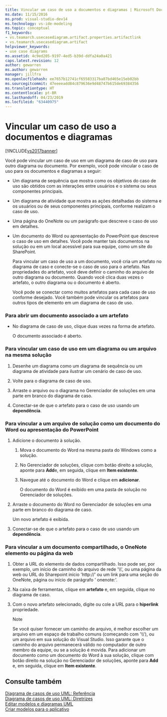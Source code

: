```yaml
---
title: Vincular um caso de uso a documentos e diagramas | Microsoft Docs
ms.date: 11/15/2016
ms.prod: visual-studio-dev14
ms.technology: vs-ide-modeling
ms.topic: conceptual
f1_keywords:
- vs.teamarch.usecasediagram.artifact.properties.artifactlink
- vs.teamarch.usecasediagram.artifact
helpviewer_keywords:
- use case diagrams
ms.assetid: 4c9ed205-9197-4ed5-b39d-ddfa24a0a421
caps.latest.revision: 12
author: gewarren
ms.author: gewarren
manager: jillfra
ms.openlocfilehash: ee7657b12741cf65583317ba87bd465e15eb02bb
ms.sourcegitcommit: 47eeeeadd84c879636e9d48747b615de69384356
ms.translationtype: HT
ms.contentlocale: pt-BR
ms.lasthandoff: 04/23/2019
ms.locfileid: "63440975"
---
```

# <a name="link-a-use-case-to-documents-and-diagrams"></a>Vincular um caso de uso a documentos e diagramas
[!INCLUDE[vs2017banner](../includes/vs2017banner.md)]

Você pode vincular um caso de uso em um diagrama de caso de uso para outro diagrama ou documento. Por exemplo, você pode vincular o caso de uso para os documentos e diagramas a seguir:  
  
- Um diagrama de sequência que mostra como os objetivos do caso de uso são obtidos com as interações entre usuários e o sistema ou seus componentes principais.  
  
- Um diagrama de atividade que mostra as ações detalhadas do sistema e os usuários ou de seus componentes principais, conforme realizam o caso de uso.  
  
- Uma página do OneNote ou um parágrafo que descreve o caso de uso em detalhes.  
  
- Um documento do Word ou apresentação do PowerPoint que descreve o caso de uso em detalhes. Você pode manter tais documentos na solução ou em um local acessível para sua equipe, como um site do SharePoint.  
  
  Para vincular um caso de uso a um documento, você cria um artefato no diagrama de caso e conecte-se o caso de uso para o artefato. Nas propriedades do artefato, você deve definir o caminho do arquivo de outro diagrama ou documento. Quando você clica duas vezes o artefato, o outro diagrama ou o documento é aberto.  
  
  Você pode se conectar como muitos artefatos para cada caso de uso conforme desejado. Você também pode vincular os artefatos para outros tipos de elemento em um diagrama de caso de uso.  
  
### <a name="to-open-a-document-associated-with-an-artifact"></a>Para abrir um documento associado a um artefato  
  
- No diagrama de caso de uso, clique duas vezes na forma de artefato.  
  
     O documento associado é aberto.  
  
### <a name="to-link-a-use-case-to-a-diagram-or-file-in-the-same-solution"></a>Para vincular um caso de uso em um diagrama ou um arquivo na mesma solução  
  
1. Desenhe um diagrama como um diagrama de sequência ou um diagrama de atividade para ilustrar um cenário de caso de uso.  
  
2. Volte para o diagrama de caso de uso.  
  
3. Arraste o arquivo ou o diagrama no Gerenciador de soluções em uma parte em branco do diagrama de caso.  
  
4. Conectar-se de que o artefato para o caso de uso usando um **dependência**.  
  
### <a name="to-link-to-a-solution-file-such-as-a-word-document-or-powerpoint-presentation"></a>Para vincular a um arquivo de solução como um documento do Word ou apresentação do PowerPoint  
  
1. Adicione o documento à solução.  
  
    1. Mova o documento do Word na mesma pasta do Windows como a solução.  
  
    2. No Gerenciador de soluções, clique com botão direito a solução, aponte para **Add**e, em seguida, clique em **Item existente**.  
  
    3. Navegue até o documento do Word e clique em **adicionar**.  
  
         O documento do Word é exibido em uma pasta de solução no Gerenciador de soluções.  
  
2. Arraste o documento do Word no Gerenciador de soluções em uma parte em branco do diagrama de caso.  
  
     Um novo artefato é exibida.  
  
3. Conectar-se de que o artefato para o caso de uso usando um **dependência**.  
  
### <a name="to-link-to-a-shared-document-onenote-element-or-web-page"></a>Para vincular a um documento compartilhado, o OneNote elemento ou página da web  
  
1. Obter a URL do elemento de dados compartilhado. Isso pode ser, por exemplo, um início de caminho do arquivo de rede '\\\\', ou uma página da web ou URL do Sharepoint início 'http://' ou um link para uma seção do OneNote, página ou início de parágrafo ' onenote:'.  
  
2. Na caixa de ferramentas, clique em **artefato** e, em seguida, clique no diagrama de caso.  
  
3. Com o novo artefato selecionado, digite ou cole a URL para o **hiperlink** propriedade.  
  
    > [!NOTE]
    > Se você quiser fornecer um caminho de arquivo, é melhor escolher um arquivo em um espaço de trabalho comuns (começando com '\\\\'), ou um arquivo em sua solução do Visual Studio. Isso garante que o caminho do arquivo permanecerá válido no computador de outro membro da equipe, ou se a solução é movida. Para adicionar um documento como um documento do Word à sua solução, clique com botão direito na solução no Gerenciador de soluções, aponte para **Add** e, em seguida, clique em **Item existente**.  
  
## <a name="see-also"></a>Consulte também  
 [Diagrama de casos de uso UML: Referência](../modeling/uml-use-case-diagrams-reference.md)   
 [Diagrama de casos de uso UML: Diretrizes](../modeling/uml-use-case-diagrams-guidelines.md)   
 [Editar modelos e diagramas UML](../modeling/edit-uml-models-and-diagrams.md)   
 [Criar modelos para o aplicativo](../modeling/create-models-for-your-app.md)
